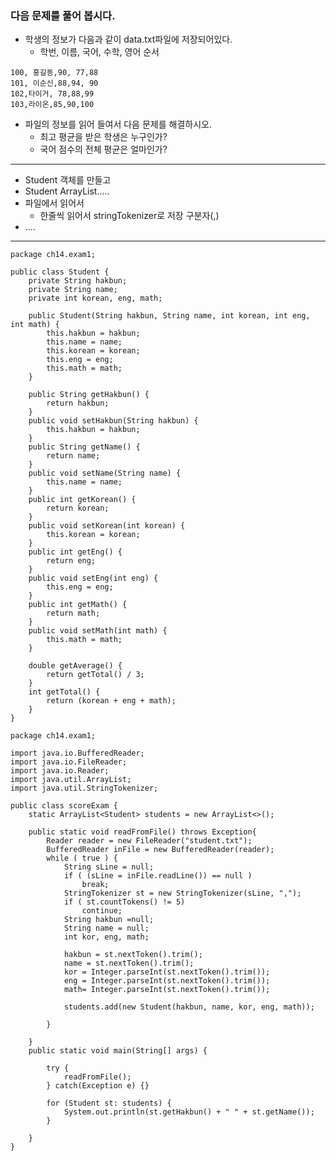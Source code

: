 ### 다음 문제를 풀어 봅시다.
- 학생의  정보가 다음과 같이 data.txt파일에 저장되어있다.
    - 학번, 이름, 국어, 수학, 영어 순서

```
100, 홍길동,90, 77,88
101, 이순신,88,94, 90
102,타이거, 78,88,99
103,라이온,85,90,100
```



- 파일의 정보를 읽어 들여서 다음 문제를 해결하시오.
    - 최고 평균을 받은 학생은 누구인가?
    - 국어 점수의 전체 평균은 얼마인가?
--------------------------------------------------------------
- Student 객체를 만들고
- Student ArrayList.....
- 파일에서 읽어서
    -  한줄씩 읽어서 stringTokenizer로 저장 구분자(,)
-  ....
------------------------------------------------------
```
package ch14.exam1;

public class Student {
	private String hakbun;
	private String name;
	private int korean, eng, math;
	
	public Student(String hakbun, String name, int korean, int eng, int math) {
		this.hakbun = hakbun;
		this.name = name;
		this.korean = korean;
		this.eng = eng;
		this.math = math;
	}
	
	public String getHakbun() {
		return hakbun;
	}
	public void setHakbun(String hakbun) {
		this.hakbun = hakbun;
	}
	public String getName() {
		return name;
	}
	public void setName(String name) {
		this.name = name;
	}
	public int getKorean() {
		return korean;
	}
	public void setKorean(int korean) {
		this.korean = korean;
	}
	public int getEng() {
		return eng;
	}
	public void setEng(int eng) {
		this.eng = eng;
	}
	public int getMath() {
		return math;
	}
	public void setMath(int math) {
		this.math = math;
	}
	
	double getAverage() {
		return getTotal() / 3;
	}
	int getTotal() {
		return (korean + eng + math);
	}
}
````
```
package ch14.exam1;

import java.io.BufferedReader;
import java.io.FileReader;
import java.io.Reader;
import java.util.ArrayList;
import java.util.StringTokenizer;

public class scoreExam {
	static ArrayList<Student> students = new ArrayList<>();
	
	public static void readFromFile() throws Exception{
		Reader reader = new FileReader("student.txt");
		BufferedReader inFile = new BufferedReader(reader);
		while ( true ) {
		    String sLine = null;
		    if ( (sLine = inFile.readLine()) == null )
		    	break;
		    StringTokenizer st = new StringTokenizer(sLine, ",");
		    if ( st.countTokens() != 5)
		    	continue;
		    String hakbun =null;
		    String name = null;
		    int kor, eng, math;
		    
		    hakbun = st.nextToken().trim();
		    name = st.nextToken().trim();
		    kor = Integer.parseInt(st.nextToken().trim());
		    eng = Integer.parseInt(st.nextToken().trim());
		    math= Integer.parseInt(st.nextToken().trim());
		    
		    students.add(new Student(hakbun, name, kor, eng, math));
		    
		}
		
	}
	public static void main(String[] args) {
		
		try {
			readFromFile();
		} catch(Exception e) {}
		
		for (Student st: students) {
			System.out.println(st.getHakbun() + " " + st.getName());
		}
		
	}
}
```


